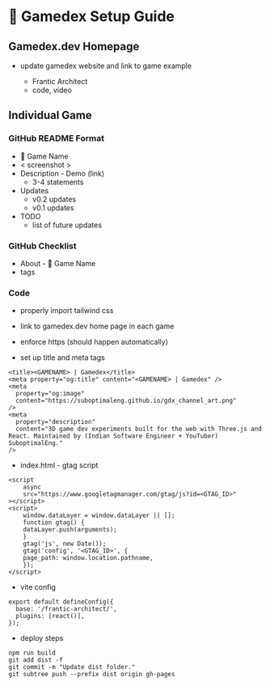 # 🗿 Gamedex Setup Guide

## Gamedex.dev Homepage

- update gamedex website and link to game example

  - Frantic Architect
  - code, video

## Individual Game

### GitHub README Format

- 🗿 Game Name
- < screenshot >
- Description - Demo (link)
  - 3-4 statements
- Updates
  - v0.2 updates
  - v0.1 updates
- TODO
  - list of future updates

### GitHub Checklist

- About - 🗿 Game Name
- tags

### Code

- properly import tailwind css

- link to gamedex.dev home page in each game

- enforce https (should happen automatically)

- set up title and meta tags

```
<title><GAMENAME> | Gamedex</title>
<meta property="og:title" content="<GAMENAME> | Gamedex" />
<meta
  property="og:image"
  content="https://suboptimaleng.github.io/gdx_channel_art.png"
/>
<meta
  property="description"
  content="3D game dev experiments built for the web with Three.js and React. Maintained by (Indian Software Engineer + YouTuber) SuboptimalEng."
/>
```

- index.html - gtag script

```
<script
    async
    src="https://www.googletagmanager.com/gtag/js?id=<GTAG_ID>"
></script>
<script>
    window.dataLayer = window.dataLayer || [];
    function gtag() {
    dataLayer.push(arguments);
    }
    gtag('js', new Date());
    gtag('config', '<GTAG_ID>', {
    page_path: window.location.pathname,
    });
</script>
```

- vite config

```
export default defineConfig({
  base: '/frantic-architect/',
  plugins: [react()],
});
```

- deploy steps

```
npm run build
git add dist -f
git commit -m "Update dist folder."
git subtree push --prefix dist origin gh-pages
```
